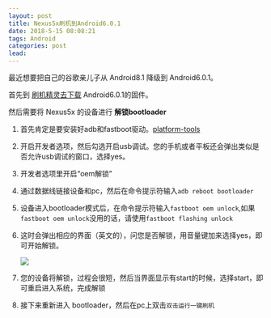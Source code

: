 ```yaml
---
layout: post
title: Nexus5x刷机到Android6.0.1
date: 2018-5-15 08:08:21
tags: Android
categories: post
lead: 
---
```


最近想要把自己的谷歌亲儿子从 Android8.1 降级到 Android6.0.1。

首先到 [刷机精灵去下载](http://www.shuame.com/faq/restore-tutorial/15311-google-nexus-5x--60-.html) Android6.0.1的固件。

然后需要将 Nexus5x 的设备进行 **解锁bootloader**

1. 首先肯定是要安装好adb和fastboot驱动。[platform-tools](http://www.androiddevtools.cn/#row)

2. 开启开发者选项，然后勾选开启usb调试。您的手机或者平板还会弹出类似是否允许usb调试的窗口，选择yes。

3. 开发者选项里开启“oem解锁”

4. 通过数据线链接设备和pc，然后在命令提示符输入`adb reboot bootloader`

5. 设备进入bootloader模式后，在命令提示符输入`fastboot oem unlock`,如果`fastboot oem unlock`没用的话，请使用`fastboot flashing unlock`

6. 这时会弹出相应的界面（英文的），问您是否解锁，用音量键加来选择yes，即可开始解锁。

   ![](http://www.inexus.co/data/attachment/portal/201501/02/191451qkjrjwe1jbqtr0x9.jpg)

7. 您的设备将解锁，过程会很短，然后当界面显示有start的时候，选择start，即可重启进入系统，完成解锁

8. 接下来重新进入 bootloader，然后在pc上双击`双击运行一键刷机`

   ​

   ​

